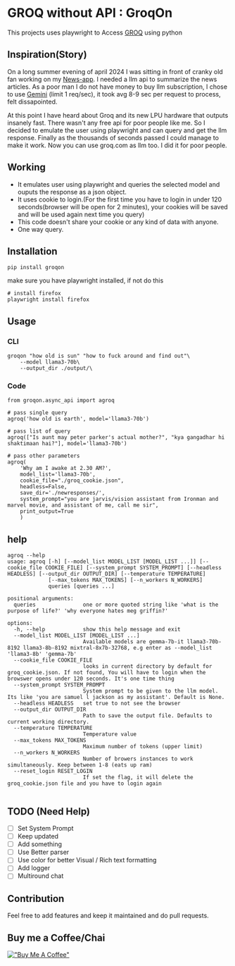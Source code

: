 # GROQ without API : GroqOn

This projects uses playwright to Access [GROQ](https://www.groq.com) using python

## Inspiration(Story)
On a long summer evening of april 2024 I was sitting in front of cranky old fan working on my [News-app](https://www.github.com/tikendraw/news-app). I needed a llm api to summarize the news articles. As a poor man I do not have money to buy llm subscription, I chose to use [Gemini](https://gemini.google.com) (limit 1 req/sec), it took avg 8-9 sec per request to process, felt dissapointed.

At this point I have heard about Groq and its new LPU hardware that outputs insanely fast. 
There wasn't any free api for poor people like me. So I decided to emulate the user using playwright and can query and get the llm response. Finally as the thousands of seconds passed I could manage to make it work. Now you can use groq.com as llm too. I did it for poor people. 

## Working

* It emulates user using playwright and queries the selected model and ouputs the response as a json object.
* It uses cookie to login.(For the first time you have to login in under 120 seconds(browser will be open for 2 minutes), your cookies will be saved and will be used again next time you query)
* This code doesn't share your cookie or any kind of data with anyone.
* One way query.

## Installation

```
pip install groqon
```
make sure you have playwright installed, if not do this
```
# install firefox
playwright install firefox
```

## Usage
### CLI
```
groqon "how old is sun" "how to fuck around and find out"\
    --model llama3-70b\
    --output_dir ./output/\
```
### Code
```
from groqon.async_api import agroq

# pass single query
agroq('how old is earth', model='llama3-70b')

# pass list of query
agroq(["Is aunt may peter parker's actual mother?", "kya gangadhar hi shaktimaan hai?"], model='llama3-70b')

# pass other parameters
agroq(
    'Why am I awake at 2.30 AM?',
    model_list='llama3-70b', 
    cookie_file="./groq_cookie.json", 
    headless=False,
    save_dir='./newresponses/',
    system_prompt="you are jarvis/vision assistant from Ironman and marvel movie, and assistant of me, call me sir",
    print_output=True
    )
```
## help

```
agroq --help
usage: agroq [-h] [--model_list MODEL_LIST [MODEL_LIST ...]] [--cookie_file COOKIE_FILE] [--system_prompt SYSTEM_PROMPT] [--headless HEADLESS] [--output_dir OUTPUT_DIR] [--temperature TEMPERATURE]
             [--max_tokens MAX_TOKENS] [--n_workers N_WORKERS]
             queries [queries ...]

positional arguments:
  queries               one or more quoted string like 'what is the purpose of life?' 'why everyone hates meg griffin?'

options:
  -h, --help            show this help message and exit
  --model_list MODEL_LIST [MODEL_LIST ...]
                        Available models are gemma-7b-it llama3-70b-8192 llama3-8b-8192 mixtral-8x7b-32768, e.g enter as --model_list 'llama3-8b' 'gemma-7b'
  --cookie_file COOKIE_FILE
                        looks in current directory by default for groq_cookie.json. If not found, You will have to login when the browswer opens under 120 seconds. It's one time thing
  --system_prompt SYSTEM_PROMPT
                        System prompt to be given to the llm model. Its like 'you are samuel l jackson as my assistant'. Default is None.
  --headless HEADLESS   set true to not see the browser
  --output_dir OUTPUT_DIR
                        Path to save the output file. Defaults to current working directory.
  --temperature TEMPERATURE
                        Temperature value
  --max_tokens MAX_TOKENS
                        Maximum number of tokens (upper limit)
  --n_workers N_WORKERS
                        Number of browers instances to work simultaneously. Keep between 1-8 (eats up ram)
  --reset_login RESET_LOGIN
                        If set the flag, it will delete the groq_cookie.json file and you have to login again


```

## TODO (Need Help)

* [ ] Set System Prompt
* [ ] Keep updated
* [ ] Add something
* [ ] Use Better parser
* [ ] Use color for better Visual / Rich text formatting
* [ ] Add logger
* [ ] Multiround chat

## Contribution

Feel free to add features and keep it maintained and do pull requests.

## Buy me a Coffee/Chai
[!["Buy Me A Coffee"](https://www.buymeacoffee.com/assets/img/custom_images/orange_img.png)](https://buymeacoffee.com/tikendraw)

